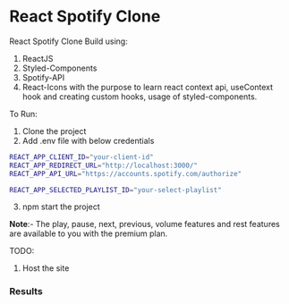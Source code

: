 # React Spotify Clone

React Spotify Clone Build using:
1. ReactJS
2. Styled-Components
3. Spotify-API
4. React-Icons
with the purpose to learn react context api, useContext hook and creating custom hooks, usage of styled-components.

To Run:
1. Clone the project
2. Add .env file with below credentials
  ```bash
  REACT_APP_CLIENT_ID="your-client-id"
  REACT_APP_REDIRECT_URL="http://localhost:3000/"
  REACT_APP_API_URL="https://accounts.spotify.com/authorize"

  REACT_APP_SELECTED_PLAYLIST_ID="your-select-playlist"
  ```
3. npm start the project

**Note**:- The play, pause, next, previous, volume features and rest features are available to you with the premium plan.

TODO:
1. Host the site

### Results